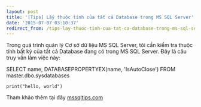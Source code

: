 ```yaml
---
layout: post
title: '[Tips] Lấy thuộc tính của tất cả Database trong MS SQL Server'
date: '2015-07-07 03:10:37'
redirect_from: /tips-lay-thuoc-tinh-cua-tat-ca-database-trong-ms-sql-server-2/
---
```


Trong quá trình quản lý Cơ sở dữ liệu MS SQL Server, tôi cần kiểm tra thuộc tính bất kỳ của tất cả Database đang có trong MS SQL Server. Đây là câu truy vấn làm việc này:

SELECT name, 
       DATABASEPROPERTYEX(name, 'IsAutoClose')
FROM   master.dbo.sysdatabases

```
print("hello, world")

```

Tham khảo thêm tại đây [mssqltips.com](https://www.mssqltips.com/sqlservertip/1033/retrieving-sql-server-database-properties-with-databasepropertyex/)